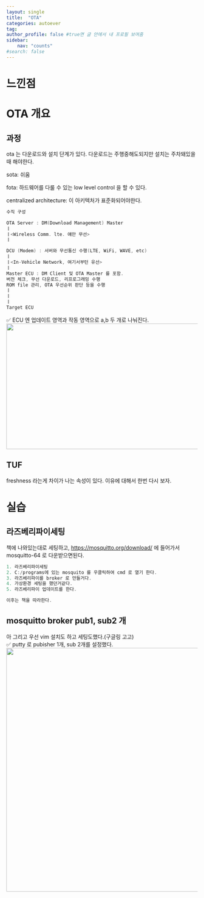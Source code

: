 ```yaml
---
layout: single
title:  "OTA"
categories: autoever
tag: 
author_profile: false #true면 글 안에서 내 프로필 보여줌
sidebar:
    nav: "counts"
#search: false
---
```


# 느낀점


# OTA 개요

## 과정

ota 는 다운로드와 설치 단계가 있다. 다운로드는 주행중해도되지만 설치는 주차돼있을때 해야한다.   

sota: 쉬움   
   
fota: 하드웨어를 다룰 수 있는 low level control 을 할 수 있다.   

centralized architecture: 이 아키텍처가 표준화되어야한다.   

```c
수직 구성

OTA Server : DM(Download Management) Master  
ㅣ
ㅣ<Wireless Comm. lte. 얘만 무선>
ㅣ

DCU (Modem) : 서버와 무선통신 수행(LTE, WiFi, WAVE, etc)
ㅣ
ㅣ<In-Vehicle Network, 여기서부턴 유선>
ㅣ
Master ECU : DM Client 및 OTA Master 를 포함.
버전 체크, 무선 다운로드, 리프로그래밍 수행
ROM file 관리, OTA 우선순위 판단 등을 수행
ㅣ
ㅣ
ㅣ
Target ECU
```
   
✅ ECU 엔 업데이트 영역과 작동 영역으로 a,b 두 개로 나눠진다.   
<img src="https://github.com/user-attachments/assets/d9c42c29-e48d-45ae-a473-1a8e377187bf" width="900" height="330">   

## TUF

freshness 라는게 차이가 나는 속성이 있다. 이유에 대해서 한번 다시 보자.   

# 실습

## 라즈베리파이세팅

책에 나와있는대로 세팅하고, <https://mosquitto.org/download/> 에 들어가서 mosquitto-64 로 다운받으면된다.   
   
```c
1. 라즈베리파이세팅
2. C:/programs에 있는 mosquito 를 우클릭하여 cmd 로 열기 한다.
3. 라즈베리파이를 broker 로 만들거다.
4. 가상환경 세팅을 했던거같다.
5. 라즈베리파이 업데이트를 한다.

이후는 책을 따라한다.
```

## mosquitto broker pub1, sub2 개

아 그리고 우선 vim 설치도 하고 세팅도했다.(구글링 고고)   
✅ putty 로 pubisher 1개, sub 2개를 설정했다.   
<img src="https://github.com/user-attachments/assets/e25477db-f07e-4a7b-810b-2794480ac58c" width="900" height="640">   
